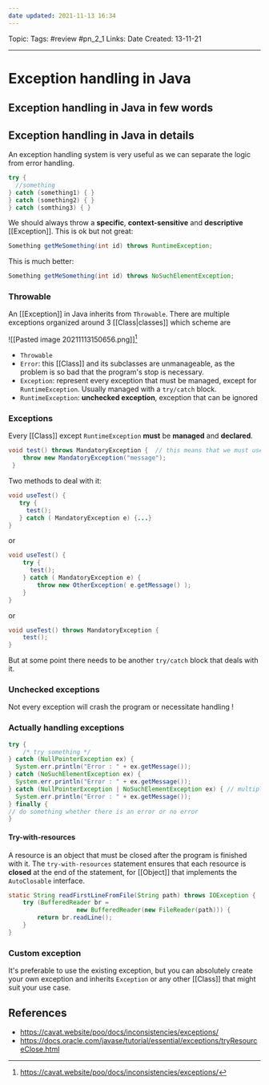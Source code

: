 ```yaml
---
date updated: 2021-11-13 16:34
---
```


Topic:
Tags: #review #pn_2_1
Links:
Date Created: 13-11-21

---

# Exception handling in Java

## Exception handling in Java in few words

## Exception handling in Java in details

An exception handling system is very useful as we can separate the logic from error handling.

```java
try {
  //something
} catch (something1) { }
} catch (something2) { }
} catch (somthing3) { }
```

We should always throw a **specific**, **context-sensitive** and **descriptive** [[Exception]].
This is ok but not great:

```java
Something getMeSomething(int id) throws RuntimeException;
```

This is much better:

```java
Something getMeSomething(int id) throws NoSuchElementException;
```

### Throwable

An [[Exception]] in Java inherits from `Throwable`. There are multiple exceptions organized around 3 [[Class|classes]] which scheme are

![[Pasted image 20211113150656.png]][^1]

- `Throwable`
- `Error`: this [[Class]] and its subclasses are unmanageable, as the problem is so bad that the program's stop is necessary.
- `Exception`: represent every exception that must be managed, except for `RuntimeException`. Usually managed with a `try/catch` block.
- `RuntimeException`: **unchecked exception**, exception that can be ignored

### Exceptions

Every [[Class]] except `RuntimeException` **must** be **managed** and **declared**.

```java
void test() throws MandatoryException {  // this means that we must use a try/catch !
    throw new MandatoryException("message");
 }
```

Two methods to deal with it:

```java
void useTest() {
   try {
     test();
   } catch ( MandatoryException e) {...}
}
```

or

```java
void useTest() {
    try {
      test();
    } catch ( MandatoryException e) {
        throw new OtherException( e.getMessage() );
    }
}
```

or

```java
void useTest() throws MandatoryException {
    test();
}
```

But at some point there needs to be another `try/catch` block that deals with it.

### Unchecked exceptions

Not every exception will crash the program or necessitate handling !

### Actually handling exceptions

```java
try {
    /* try something */
} catch (NullPointerException ex) {
  System.err.println("Error : " + ex.getMessage());
} catch (NoSuchElementException ex) {
  System.err.println("Error : " + ex.getMessage());
} catch (NullPointerException | NoSuchElementException ex) { // multiple exceptions in one block !
  System.err.println("Error : " + ex.getMessage());
} finally {
// do something whether there is an error or no error
}
```

#### Try-with-resources

A resource is an object that must be closed after the program is finished with it. The `try-with-resources` statement ensures that each resource is **closed** at the end of the statement, for [[Object]] that implements the `AutoClosable` interface.

```java
static String readFirstLineFromFile(String path) throws IOException {
    try (BufferedReader br =
                   new BufferedReader(new FileReader(path))) {
        return br.readLine();
    }
}
```

### Custom exception

It's preferable to use the existing exception, but you can absolutely create your own exception and inherits `Exception` or any other [[Class]] that might suit your use case.

## References

- <https://cavat.website/poo/docs/inconsistencies/exceptions/>
- <https://docs.oracle.com/javase/tutorial/essential/exceptions/tryResourceClose.html>

[^1]: https://cavat.website/poo/docs/inconsistencies/exceptions/
